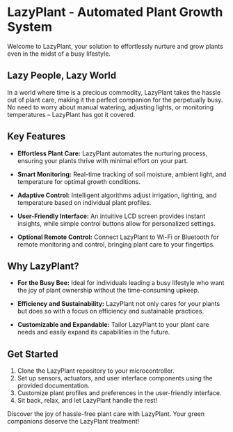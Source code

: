 # LazyPlant - Automated Plant Growth System

Welcome to LazyPlant, your solution to effortlessly nurture and grow plants even in the midst of a busy lifestyle.

## Lazy People, Lazy World

In a world where time is a precious commodity, LazyPlant takes the hassle out of plant care, making it the perfect companion for the perpetually busy. No need to worry about manual watering, adjusting lights, or monitoring temperatures – LazyPlant has got it covered.

## Key Features

- **Effortless Plant Care:** LazyPlant automates the nurturing process, ensuring your plants thrive with minimal effort on your part.

- **Smart Monitoring:** Real-time tracking of soil moisture, ambient light, and temperature for optimal growth conditions.

- **Adaptive Control:** Intelligent algorithms adjust irrigation, lighting, and temperature based on individual plant profiles.

- **User-Friendly Interface:** An intuitive LCD screen provides instant insights, while simple control buttons allow for personalized settings.

- **Optional Remote Control:** Connect LazyPlant to Wi-Fi or Bluetooth for remote monitoring and control, bringing plant care to your fingertips.

## Why LazyPlant?

- **For the Busy Bee:** Ideal for individuals leading a busy lifestyle who want the joy of plant ownership without the time-consuming upkeep.

- **Efficiency and Sustainability:** LazyPlant not only cares for your plants but does so with a focus on efficiency and sustainable practices.

- **Customizable and Expandable:** Tailor LazyPlant to your plant care needs and easily expand its capabilities in the future.

## Get Started

1. Clone the LazyPlant repository to your microcontroller.
2. Set up sensors, actuators, and user interface components using the provided documentation.
3. Customize plant profiles and preferences in the user-friendly interface.
4. Sit back, relax, and let LazyPlant handle the rest!

Discover the joy of hassle-free plant care with LazyPlant. Your green companions deserve the LazyPlant treatment!
